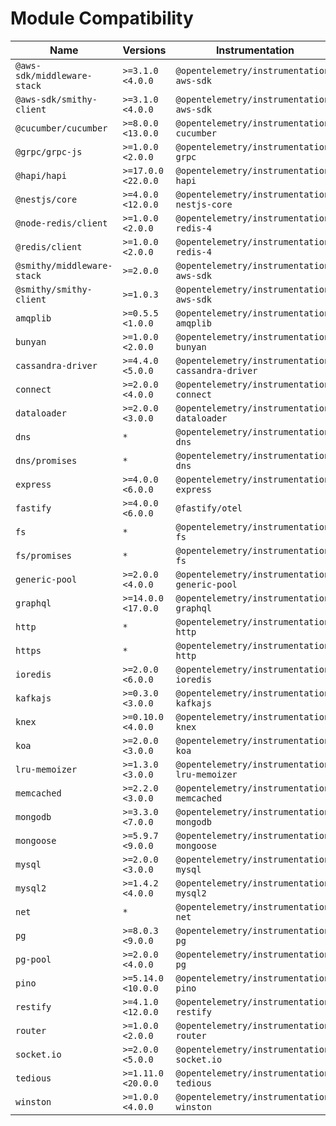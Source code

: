 # Module Compatibility

| Name                        | Versions           | Instrumentation                                   |
| --------------------------- | ------------------ | ------------------------------------------------- |
| `@aws-sdk/middleware-stack` | `>=3.1.0 <4.0.0`   | `@opentelemetry/instrumentation-aws-sdk`          |
| `@aws-sdk/smithy-client`    | `>=3.1.0 <4.0.0`   | `@opentelemetry/instrumentation-aws-sdk`          |
| `@cucumber/cucumber`        | `>=8.0.0 <13.0.0`  | `@opentelemetry/instrumentation-cucumber`         |
| `@grpc/grpc-js`             | `>=1.0.0 <2.0.0`   | `@opentelemetry/instrumentation-grpc`             |
| `@hapi/hapi`                | `>=17.0.0 <22.0.0` | `@opentelemetry/instrumentation-hapi`             |
| `@nestjs/core`              | `>=4.0.0 <12.0.0`  | `@opentelemetry/instrumentation-nestjs-core`      |
| `@node-redis/client`        | `>=1.0.0 <2.0.0`   | `@opentelemetry/instrumentation-redis-4`          |
| `@redis/client`             | `>=1.0.0 <2.0.0`   | `@opentelemetry/instrumentation-redis-4`          |
| `@smithy/middleware-stack`  | `>=2.0.0`          | `@opentelemetry/instrumentation-aws-sdk`          |
| `@smithy/smithy-client`     | `>=1.0.3`          | `@opentelemetry/instrumentation-aws-sdk`          |
| `amqplib`                   | `>=0.5.5 <1.0.0`   | `@opentelemetry/instrumentation-amqplib`          |
| `bunyan`                    | `>=1.0.0 <2.0.0`   | `@opentelemetry/instrumentation-bunyan`           |
| `cassandra-driver`          | `>=4.4.0 <5.0.0`   | `@opentelemetry/instrumentation-cassandra-driver` |
| `connect`                   | `>=2.0.0 <4.0.0`   | `@opentelemetry/instrumentation-connect`          |
| `dataloader`                | `>=2.0.0 <3.0.0`   | `@opentelemetry/instrumentation-dataloader`       |
| `dns`                       | `*`                | `@opentelemetry/instrumentation-dns`              |
| `dns/promises`              | `*`                | `@opentelemetry/instrumentation-dns`              |
| `express`                   | `>=4.0.0 <6.0.0`   | `@opentelemetry/instrumentation-express`          |
| `fastify`                   | `>=4.0.0 <6.0.0`   | `@fastify/otel`                                   |
| `fs`                        | `*`                | `@opentelemetry/instrumentation-fs`               |
| `fs/promises`               | `*`                | `@opentelemetry/instrumentation-fs`               |
| `generic-pool`              | `>=2.0.0 <4.0.0`   | `@opentelemetry/instrumentation-generic-pool`     |
| `graphql`                   | `>=14.0.0 <17.0.0` | `@opentelemetry/instrumentation-graphql`          |
| `http`                      | `*`                | `@opentelemetry/instrumentation-http`             |
| `https`                     | `*`                | `@opentelemetry/instrumentation-http`             |
| `ioredis`                   | `>=2.0.0 <6.0.0`   | `@opentelemetry/instrumentation-ioredis`          |
| `kafkajs`                   | `>=0.3.0 <3.0.0`   | `@opentelemetry/instrumentation-kafkajs`          |
| `knex`                      | `>=0.10.0 <4.0.0`  | `@opentelemetry/instrumentation-knex`             |
| `koa`                       | `>=2.0.0 <3.0.0`   | `@opentelemetry/instrumentation-koa`              |
| `lru-memoizer`              | `>=1.3.0 <3.0.0`   | `@opentelemetry/instrumentation-lru-memoizer`     |
| `memcached`                 | `>=2.2.0 <3.0.0`   | `@opentelemetry/instrumentation-memcached`        |
| `mongodb`                   | `>=3.3.0 <7.0.0`   | `@opentelemetry/instrumentation-mongodb`          |
| `mongoose`                  | `>=5.9.7 <9.0.0`   | `@opentelemetry/instrumentation-mongoose`         |
| `mysql`                     | `>=2.0.0 <3.0.0`   | `@opentelemetry/instrumentation-mysql`            |
| `mysql2`                    | `>=1.4.2 <4.0.0`   | `@opentelemetry/instrumentation-mysql2`           |
| `net`                       | `*`                | `@opentelemetry/instrumentation-net`              |
| `pg`                        | `>=8.0.3 <9.0.0`   | `@opentelemetry/instrumentation-pg`               |
| `pg-pool`                   | `>=2.0.0 <4.0.0`   | `@opentelemetry/instrumentation-pg`               |
| `pino`                      | `>=5.14.0 <10.0.0` | `@opentelemetry/instrumentation-pino`             |
| `restify`                   | `>=4.1.0 <12.0.0`  | `@opentelemetry/instrumentation-restify`          |
| `router`                    | `>=1.0.0 <2.0.0`   | `@opentelemetry/instrumentation-router`           |
| `socket.io`                 | `>=2.0.0 <5.0.0`   | `@opentelemetry/instrumentation-socket.io`        |
| `tedious`                   | `>=1.11.0 <20.0.0` | `@opentelemetry/instrumentation-tedious`          |
| `winston`                   | `>=1.0.0 <4.0.0`   | `@opentelemetry/instrumentation-winston`          |
